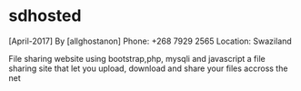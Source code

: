 # sdhosted

[April-2017]
By [allghostanon]
Phone: +268 7929 2565
Location: Swaziland

File sharing website using bootstrap,php, mysqli and javascript
a file sharing site that let you upload, download and share your files accross the net
